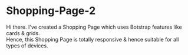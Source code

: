 # Shopping-Page-2

Hi there. I've created a Shopping Page which uses Botstrap features like cards & grids.  
Hence, this Shopping Page is totally responsive & hence suitable for all types of devices.
